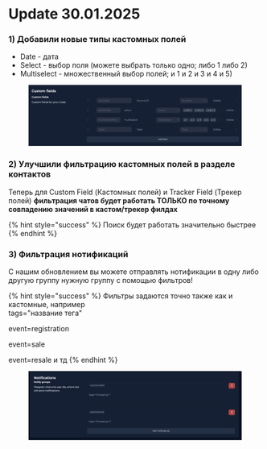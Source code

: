 # Update 30.01.2025



### 1) Добавили новые типы кастомных полей



* Date - дата&#x20;
* Select - выбор поля (можете выбрать только одно; либо 1 либо 2)&#x20;
* Multiselect - множественный выбор полей; и 1 и 2 и 3 и 4 и 5)



<figure><img src="../../.gitbook/assets/image (111).png" alt=""><figcaption></figcaption></figure>

### 2) Улучшили фильтрацию кастомных полей в разделе контактов&#x20;



Теперь для Custom Field (Кастомных полей) и Tracker Field (Трекер полей) **фильтрация чатов будет работать ТОЛЬКО по точному совпадению значений в кастом/трекер филдах**

{% hint style="success" %}
Поиск будет работать значительно быстрее&#x20;
{% endhint %}

### 3) Фильтрация нотификаций



С нашим обновлением вы можете отправлять нотификации в одну либо другую группу нужную группу с помощью фильтров!&#x20;

{% hint style="success" %}
Фильтры задаются точно также как и кастомные, например \
tags="название тега"

event=registration

event=sale

event=resale  и тд&#x20;
{% endhint %}

<figure><img src="../../.gitbook/assets/image (113).png" alt=""><figcaption></figcaption></figure>
